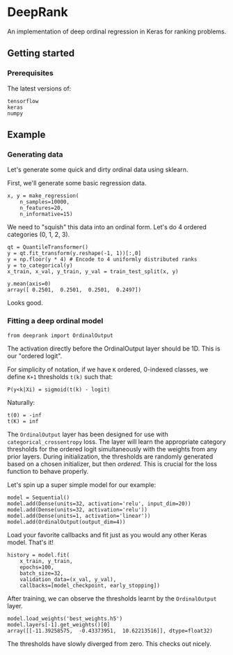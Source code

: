 # DeepRank
An implementation of deep ordinal regression in Keras for ranking problems.

## Getting started

### Prerequisites
The latest versions of:
```
tensorflow
keras
numpy
```

## Example

### Generating data
Let's generate some quick and dirty ordinal data using sklearn.

First, we'll generate some basic regression data.

```
x, y = make_regression(
    n_samples=10000,
    n_features=20,
    n_informative=15)
```

We need to "squish" this data into an ordinal form. Let's do 4 ordered categories (0, 1, 2, 3).
```
qt = QuantileTransformer()
y = qt.fit_transform(y.reshape(-1, 1))[:,0]
y = np.floor(y * 4) # Encode to 4 uniformly distributed ranks
y = to_categorical(y)
x_train, x_val, y_train, y_val = train_test_split(x, y)
```
```
y.mean(axis=0)
array([ 0.2501,  0.2501,  0.2501,  0.2497])
```
Looks good.

### Fitting a deep ordinal model
```
from deeprank import OrdinalOutput
```
The activation directly before the OrdinalOutput layer should be 1D. This is our "ordered logit".

For simplicity of notation, if we have `K` ordered, 0-indexed classes, we define `K+1` thresholds `t(k)` such that:
```
P(y<k|Xi) = sigmoid(t(k) - logit)
```
Naturally:
```
t(0) = -inf
t(K) = inf
```

The `OrdinalOutput` layer has been designed for use with `categorical_crossentropy` loss. The layer will learn the appropriate category thresholds for the ordered logit simultaneously with the weights from any prior layers. During initialization, the thresholds are randomly generated based on a chosen initializer, but then *ordered*. This is crucial for the loss function to behave properly. 

Let's spin up a super simple model for our example:

```
model = Sequential()
model.add(Dense(units=32, activation='relu', input_dim=20))
model.add(Dense(units=32, activation='relu'))
model.add(Dense(units=1, activation='linear'))
model.add(OrdinalOutput(output_dim=4))
```

Load your favorite callbacks and fit just as you would any other Keras model. That's it!
```
history = model.fit(
    x_train, y_train,
    epochs=100,
    batch_size=32,
    validation_data=(x_val, y_val),
    callbacks=[model_checkpoint, early_stopping])
```
After training, we can observe the thresholds learnt by the `OrdinalOutput` layer.
```
model.load_weights('best_weights.h5')
model.layers[-1].get_weights()[0]
array([[-11.39258575,  -0.43373951,  10.62213516]], dtype=float32)
```
The thresholds have slowly diverged from zero. This checks out nicely.